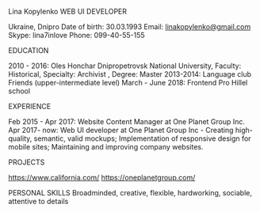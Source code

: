 Lina Kopylenko
WEB UI DEVELOPER


Ukraine, Dnipro
Date of birth: 30.03.1993
Email: linakopylenko@gmail.com
Skype: lina7inlove
Phone: 099-40-55-155


EDUCATION

2010 - 2016:  Oles Honchar Dnipropetrovsk National University, Faculty:  Historical, Specialty: Archivist , Degree: Master
2013-2014:  Language club Friends (upper-intermediate level)
March - June 2018: Frontend Pro Hillel school



EXPERIENCE

Feb 2015 - Apr 2017: Website Content Manager at One Planet Group Inc.
Apr 2017- now: Web UI developer at One Planet Group Inc   -  Creating high-quality, semantic, valid mockups;  Implementation of responsive design for mobile sites;  Maintaining and improving company websites.


PROJECTS

https://www.california.com/
https://oneplanetgroup.com/


PERSONAL SKILLS
Broadminded, creative, flexible, hardworking, sociable, attentive to details